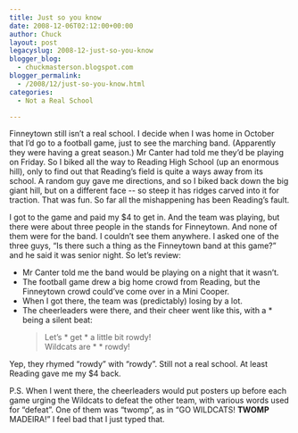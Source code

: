 ```yaml
---
title: Just so you know
date: 2008-12-06T02:12:00+00:00
author: Chuck
layout: post
legacyslug: 2008-12-just-so-you-know
blogger_blog:
  - chuckmasterson.blogspot.com
blogger_permalink:
  - /2008/12/just-so-you-know.html
categories:
  - Not a Real School

---
```

Finneytown still isn’t a real school. I decide when I was home in October that
I’d go to a football game, just to see the marching band. (Apparently they were
having a great season.) Mr Canter had told me they’d be playing on Friday. So I
biked all the way to Reading High School (up an enormous hill), only to find
out that Reading’s field is quite a ways away from its school. A random guy
gave me directions, and so I biked back down the big giant hill, but on a
different face -- so steep it has ridges carved into it for traction. That was
fun. So far all the mishappening has been Reading’s fault.  

I got to the game and paid my $4 to get in. And the team was playing, but there
were about three people in the stands for Finneytown. And none of them were for
the band. I couldn’t see them anywhere. I asked one of the three guys, “Is
there such a thing as the Finneytown band at this game?” and he said it was
senior night. So let’s review:  

- Mr Canter told me the band would be playing on a night that it wasn’t.
- The football game drew a big home crowd from Reading, but the Finneytown
  crowd could’ve come over in a Mini Cooper.
- When I got there, the team was (predictably) losing by a lot. 
- The cheerleaders were there, and their cheer went like this, with a \* being a
  silent beat:
  > Let’s \* get \* a little bit rowdy!  
  > Wildcats are \* \* rowdy!

Yep, they rhymed “rowdy” with “rowdy”. Still not a real school. At least
Reading gave me my $4 back.

P.S. When I went there, the cheerleaders would put posters up before each game
urging the Wildcats to defeat the other team, with various words used for
“defeat”. One of them was “twomp”, as in “GO WILDCATS! **TWOMP** MADEIRA!” I
feel bad that I just typed that.
